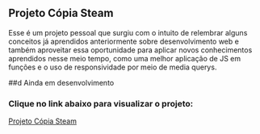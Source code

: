 ## Projeto Cópia Steam
<p>Esse é um projeto pessoal que surgiu com o intuito de relembrar alguns conceitos já aprendidos anteriormente sobre desenvolvimento web e também aproveitar essa oportunidade para aplicar novos conhecimentos aprendidos nesse meio tempo, como uma melhor aplicação de JS em funções e o uso de responsividade por meio de media querys.</p>

##d Ainda em desenvolvimento

### Clique no link abaixo para visualizar o projeto: 
<a href="https://lursousa.github.io/Copia_Steam/">Projeto Cópia Steam</a>
